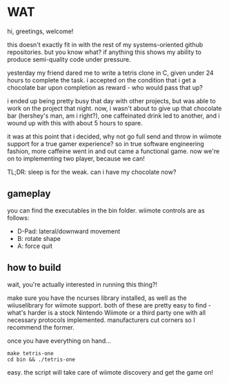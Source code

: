 # WAT

hi, greetings, welcome!

this doesn't exactly fit in with the rest of my systems-oriented github repositories. but you know what? if anything this shows my ability to produce semi-quality code under pressure.

yesterday my friend dared me to write a tetris clone in C, given under 24 hours to complete the task. i accepted on the condition that i get a chocolate bar upon completion as reward - who would pass that up?

i ended up being pretty busy that day with other projects, but was able to work on the project that night. now, i wasn't about to give up that chocolate bar (hershey's man, am i right?), one caffeinated drink led to another, and i wound up with this with about 5 hours to spare.

it was at this point that i decided, why not go full send and throw in wiimote support for a true gamer experience? so in true software engineering fashion, more caffeine went in and out came a functional game. now we're on to implementing two player, because we can!

TL;DR: sleep is for the weak. can i have my chocolate now?

## gameplay

you can find the executables in the bin folder. wiimote controls are as follows:
  - D-Pad: lateral/downward movement
  - B: rotate shape
  - A: force quit

## how to build

wait, you're actually interested in running this thing?!

make sure you have the ncurses library installed, as well as the wiiuselibrary for wiimote support. both of these are pretty easy to find - what's harder is a stock Nintendo Wiimote or a third party one with all necessary protocols implemented. manufacturers cut corners so I recommend the former.

once you have everything on hand...

```
make tetris-one
cd bin && ./tetris-one
```

easy. the script will take care of wiimote discovery and get the game on!


